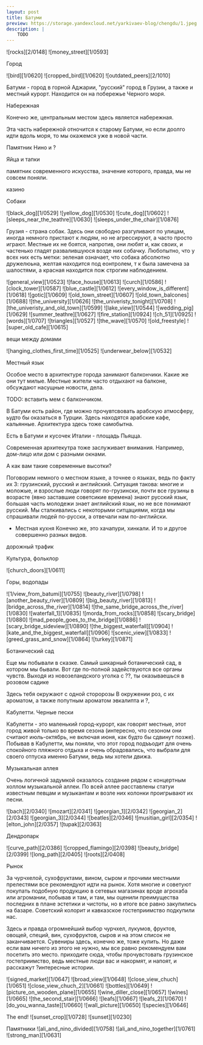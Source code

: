 ```yaml
---
layout: post
title: Батуми
preview: https://storage.yandexcloud.net/yarkivaev-blog/chengdu/1.jpeg
description: |
    TODO    
---
```


![rocks][2/0148]
![money_street][1/0593]

Город

![bird][1/0620]
![cropped_bird][1/0620]
![outdated_peers][2/1010]

Батуми - город в горной Аджарии, "русский" город в Грузии, а также и местный курорт.
Находится он на побережье Черного моря. 

Набережная 

Конечно же, центральным местом здесь является набережная. 

Эта часть набережной отночится к старому Батуми, но если доолго идти вдоль моря, то мы окажемся уже в новой части. 


Памятник Нино и ?

Яйца и тапки

памятник современного искусства, значение которого, правда, мы не совсем поняли. 

казино

Собаки

![black_dog][1/0529]
![yellow_dog][1/0530]
![cute_dog][1/0602]
![sleeps_near_the_teathre][1/0630]
![sleeps_under_the_chair][1/0876]


Грузия - страна собак. Здесь они свободно разгуливают по улицам, иногда немного пристают к людям, но не агрессируют, а часто просто играют. Местные их не боятся, напротив, они любят и, как своих, и частенько гладят развалившуюся возде них собачку.
Любопытно, что у всех них есть метки: зеленая означает, что собака абсолютно дружелюьна, желтая находится под еонтролем, т к была замечена за шалостями, а красная находится пож строгим наблюдением.


![general_view][1/0523]
![face_house][1/0613]
![curch][1/0586]
![clock_tower][1/0587]
![blue_castle][1/0612]
![every_window_is_different][1/0618]
![gotic][1/0609]
![old_town_street][1/0607]
![old_town_balcones][1/0688]
![the_university][1/0626]
![the_univeristy_tonight][1/0708]
![the_univeristy_and_old_town][1/0599]
![lake_view][1/0544]
![wedding_pig][1/0629]
![summer_teathre][1/0627]
![fire_station][1/0924]
![ch_51][1/0925]
![words][1/0707]
![triangles][1/0527]
![the_wave][1/0570]
![old_freestyle]
![super_old_cafe][1/0615]

вещи между домами

![hanging_clothes_first_time][1/0525]
![underwear_below][1/0532]

Местный язык


Особое место в архитектуре города занимают балкончики. Какие же они тут милые. Местные жители часто отдыхают на балконе, обсуждают насущные новости, дела. 

TODO: вставить мем с балкончиком.

В Батуми есть район, где можно прочувтсвовать арабскую атмосферу, ьудто бы оказаться в Турции. Здесь находятся арабские кафе, кальянные. Архитектура здесь тоже самобытна.

Есть в Батуми и кусочек Италии - площадь Пьяцца.

Современная архитекутра тоже заслуживает внимания. Например, дом-лицо или дом с разными окнами. 

А как вам такие современные высотки?


Поговорим немного о местном языке, а точнее о языках, ведь по факту их 3: грузинский, русский и английский. Ситуация такова: многие и моложые, и взрослые люди говорят по-грузински, почти все грузины в возрасте (явно заставшие советсикие времена) знают русский язык, большая часть молодежи знает английский язык, но не все понимают русский. Мы сталкивались с некоторыми ситцациями, когда мы спрашивали людей по-русски, а отвечали нам по-английски. 

- Местная кухня
Конечно же, это хачапури, хинкали. И то и другое совершенно разных видов. 

дорожный трафик

Культура, фольклор

![church_doors][1/0611]

Горы, водопады

![1/view_from_batumi][1/0755]
![beauty_river][1/0798]
![another_beauty_river][1/0809]
![big_beauty_river][1/0813]
![bridge_across_the_river][1/0814]
![the_same_bridge_across_the_river][1/0830]
![waterfall_1][1/0835]
![morda_from_rocks][1/0858]
![scary_bridge][1/0880]
![mad_people_goes_to_the_bridge][1/0886]
![scary_bridge_sideview][1/0890]
![the_biggest_waterfall][1/0904]
![kate_and_the_biggest_waterfall][1/0906]
![scenic_view][1/0833]
![greed_grass_and_snow][1/0864]
![turkey][1/0871]

Ботанический сад

Еще мы побывали в сказке. Самый шикарный ботанический сад, в котором мы бывали. Вот где по-полной задействуются все органы чувств. Выходя из новозеландского уголка с ??, ты оказываешься в розовом садике 

Здесь тебя окружают с одной сторорозы В окружении роз, с их ароматом, а также попутным ароматом эвкалипта и ?, 

Кабулетти. Черные пески

Кабулетти - это маленький город-курорт, как говорят местные, этот город живой только во время сезона (интересно, что сезоном они считают июль-октябрь, не включая июня, как будто бы сдвинут позже). Побывав в Кабулетти, мы поняли, что этот город подъъодит для очень спокойного пляжного отдыха и очень обрадовались, что выбрали для своего отпуска именно Батуми, ведь мы хотели движа.

Музыкальная аллея

Очень логичной задумкой оказалось создание рядом с концертным холлом музыкальной аллеи. По всей аллее расставлены статуи известным певцам и музыкантам и возле них колонки проигрывают их песни.

![bach][2/0340]
![mozart][2/0341]
![georgian_1][2/0342]
![georgian_2][2/0343]
![georgian_3][2/0344]
![beatles][2/0346]
![musitian_girl][2/0354]
![elton_john][2/0357]
![tupak][2/0363]

Дендропарк

![curve_path][2/0386]
![cropped_flamingo][2/0398] <!-- DONT FORGET TO CROP FLAMINGO -->
![beauty_bridge][2/0399]
![long_path][2/0405]
![roots][2/0408]

Рынок

За чурчхелой, сухофруктами, вином, сыром и прочими местными прелестями все рекомендуют идти на рынок. Хотя многие и советуют покупать подобную продукцию в сетевых магазинах вроде агрохаба или агромании, побывав и там, и там, мы оценили преимущества последних в плане эстетики и чистоты, но в итоге все равно закупились на базаре. Советский колорит и кавказское гостеприимство подкупили нас.

Здесь и правда огромнейший выбор чурчхел, лукумов, фруктов, овощей, специй, вин, сухофруктов, сыров и на этом список не заканчивается. Сувениры здесь, конечно же, тоже купить. Но даже если вам ничего из этого не нужно, мы все равно рекомендуем вам посетить это место. приходите сюда, чтобы прочувстовать грузинское гостеприимство, ведь местные люди вас и накормят, и напоят, и расскажут ?интересные истории.

![signed_market][1/0647]
![broad_view][1/0648]
![close_view_chuch][1/0651]
![close_view_chuch_2][1/0661]
![bottles][1/0649]
![picture_on_wooden_plane][1/0655]
![wine_diller_close][1/0657]
![wines][1/0665]
![the_second_stair][1/0666]
![leafs][1/0667]
![leafs_2][1/0670]
![do_you_wanna_taste][1/0660]
![wall_picture][1/0650]
![species][1/0646]


The end!
![sunset_crop][1/0728] <!-- DONT FORGET TO CROP THE SUNSET -->
![sunset][1/0230]



Памятники
![ali_and_nino_divided][1/0758]
![ali_and_nino_together][1/0761]
![strong_man][1/0631]


